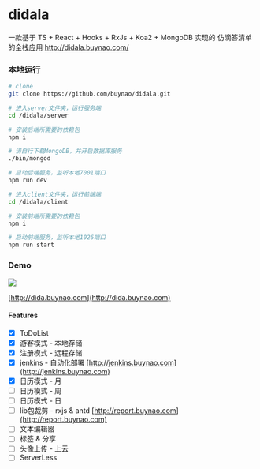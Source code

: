 # didala
一款基于 TS + React + Hooks + RxJs + Koa2 + MongoDB 实现的 仿滴答清单的全栈应用 http://didala.buynao.com/

### 本地运行

```bash
# clone
git clone https://github.com/buynao/didala.git

# 进入server文件夹，运行服务端
cd /didala/server

# 安装后端所需要的依赖包
npm i

# 请自行下载MongoDB，并开启数据库服务
./bin/mongod

# 启动后端服务，监听本地7001端口
npm run dev
```

```bash
# 进入client文件夹，运行前端端
cd /didala/client

# 安装前端所需要的依赖包
npm i

# 启动前端服务，监听本地1026端口
npm run start
```

### Demo


<img src="https://buynao.oss-cn-beijing.aliyuncs.com/20200406_193852.gif"/>

[http://dida.buynao.com](http://dida.buynao.com)

#### Features

- [x] ToDoList
- [x] 游客模式 - 本地存储
- [x] 注册模式 - 远程存储
- [x] jenkins - 自动化部署 [http://jenkins.buynao.com](http://jenkins.buynao.com)
- [x] 日历模式 - 月
- [ ] 日历模式 - 周
- [ ] 日历模式 - 日
- [ ] lib包裁剪 - rxjs & antd [http://report.buynao.com](http://report.buynao.com)
- [ ] 文本编辑器
- [ ] 标签 & 分享
- [ ] 头像上传 - 上云
- [ ] ServerLess